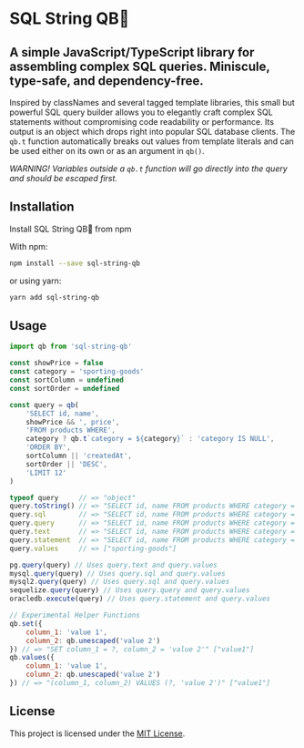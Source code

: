 # SQL String QB🏈

## A simple JavaScript/TypeScript library for assembling complex SQL queries. Miniscule, type-safe, and dependency-free.

Inspired by classNames and several tagged template libraries, this small but powerful SQL query builder allows you to elegantly craft complex SQL statements without compromising code readability or performance. Its output is an object which drops right into popular SQL database clients. The `qb.t` function automatically breaks out values from template literals and can be used either on its own or as an argument in `qb()`.

_WARNING! Variables outside a `qb.t` function will go directly into the query and should be escaped first._

## Installation

Install SQL String QB🏈 from npm

With npm:
```bash
npm install --save sql-string-qb
```
or using yarn:
```bash
yarn add sql-string-qb
```

## Usage

```javascript
import qb from 'sql-string-qb' 

const showPrice = false
const category = 'sporting-goods'
const sortColumn = undefined
const sortOrder = undefined

const query = qb(
    'SELECT id, name',
    showPrice && ', price',
    'FROM products WHERE',
    category ? qb.t`category = ${category}` : 'category IS NULL',
    'ORDER BY',
    sortColumn || 'createdAt',
    sortOrder || 'DESC',
    'LIMIT 12'
)

typeof query     // => "object"
query.toString() // => "SELECT id, name FROM products WHERE category = ? ORDER BY createdAt DESC LIMIT 12"
query.sql        // => "SELECT id, name FROM products WHERE category = ? ORDER BY createdAt DESC LIMIT 12"
query.query      // => "SELECT id, name FROM products WHERE category = ? ORDER BY createdAt DESC LIMIT 12"
query.text       // => "SELECT id, name FROM products WHERE category = $1 ORDER BY createdAt DESC LIMIT 12"
query.statement  // => "SELECT id, name FROM products WHERE category = :1 ORDER BY createdAt DESC LIMIT 12"
query.values     // => ["sporting-goods"]

pg.query(query) // Uses query.text and query.values
mysql.query(query) // Uses query.sql and query.values
mysql2.query(query) // Uses query.sql and query.values
sequelize.query(query) // Uses query.query and query.values
oracledb.execute(query) // Uses query.statement and query.values

// Experimental Helper Functions
qb.set({
    column_1: 'value 1',
    column_2: qb.unescaped('value 2')
}) // => "SET column_1 = ?, column_2 = 'value 2'" ["value1"]
qb.values({
    column_1: 'value 1',
    column_2: qb.unescaped('value 2')
}) // => "(column_1, column_2) VALUES (?, 'value 2')" ["value1"]
```

## License

This project is licensed under the [MIT License](LICENSE).